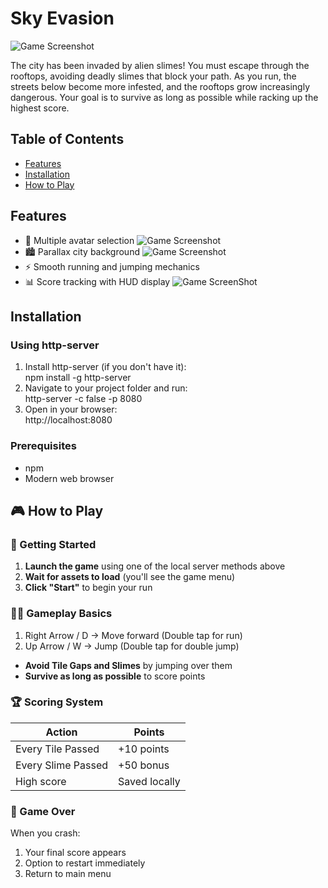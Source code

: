 # Sky Evasion

![Game Screenshot](res/readme-files/startPage.png)

The city has been invaded by alien slimes! You must escape through the rooftops, avoiding deadly slimes that block your path. As you run, the streets below become more infested, and the rooftops grow increasingly dangerous. Your goal is to survive as long as possible while racking up the highest score.

## Table of Contents
- [Features](#features)
- [Installation](#installation)
- [How to Play](#how-to-play)

## Features

- 🏃 Multiple avatar selection
![Game Screenshot](res/readme-files/avatarSelectionPage.png)
- 🏙️ Parallax city background
![Game Screenshot](res/readme-files/gameView.png)
- ⚡ Smooth running and jumping mechanics
- 📊 Score tracking with HUD display
![Game ScreenShot](res/readme-files/gameOverScreen.png)

## Installation

### Using http-server
1. Install http-server (if you don't have it):  
    npm install -g http-server  
2. Navigate to your project folder and run:  
    http-server -c false -p 8080  
3. Open in your browser:  
    http://localhost:8080  

### Prerequisites
- npm
- Modern web browser

## 🎮 How to Play

### 🚀 Getting Started
1. **Launch the game** using one of the local server methods above
2. **Wait for assets to load** (you'll see the game menu)
3. **Click "Start"** to begin your run

### 🏃‍♂️ Gameplay Basics
1.	Right Arrow / D → Move forward (Double tap for run)
2.	Up Arrow / W → Jump (Double tap for double jump)
- **Avoid Tile Gaps and Slimes** by jumping over them
- **Survive as long as possible** to score points

### 🏆 Scoring System
| Action          | Points          |
|-----------------|-----------------|
| Every Tile Passed | +10 points    |
| Every Slime Passed  | +50 bonus    |
| High score      | Saved locally   |


### 🏁 Game Over
When you crash:
1. Your final score appears
2. Option to restart immediately
4. Return to main menu

